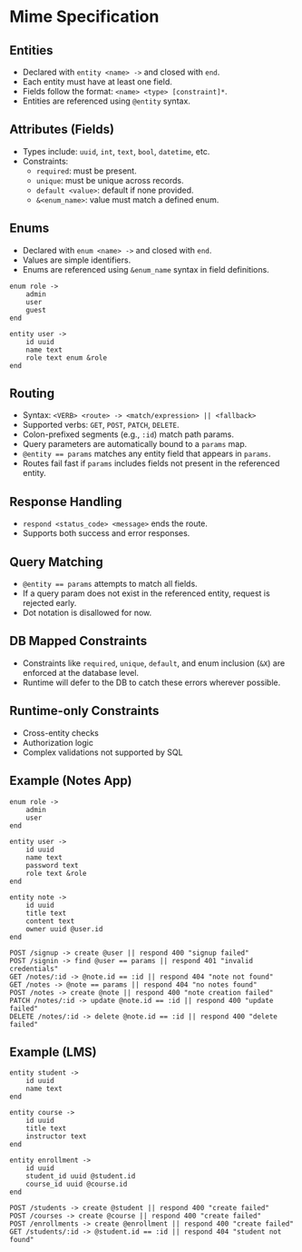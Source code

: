 # Mime Specification

## Entities

* Declared with `entity <name> ->` and closed with `end`.
* Each entity must have at least one field.
* Fields follow the format: `<name> <type> [constraint]*`.
* Entities are referenced using `@entity` syntax.

## Attributes (Fields)

* Types include: `uuid`, `int`, `text`, `bool`, `datetime`, etc.
* Constraints:
    * `required`: must be present.
    * `unique`: must be unique across records.
    * `default <value>`: default if none provided.
    * `&<enum_name>`: value must match a defined enum.

## Enums

* Declared with `enum <name> ->` and closed with `end`.
* Values are simple identifiers.
* Enums are referenced using `&enum_name` syntax in field definitions.

```mime
enum role ->
	admin
	user
	guest
end

entity user ->
	id uuid
	name text
	role text enum &role
end
```

## Routing

* Syntax: `<VERB> <route> -> <match/expression> || <fallback>`
* Supported verbs: `GET`, `POST`, `PATCH`, `DELETE`.
* Colon-prefixed segments (e.g., `:id`) match path params.
* Query parameters are automatically bound to a `params` map.
* `@entity == params` matches any entity field that appears in `params`.
* Routes fail fast if `params` includes fields not present in the referenced entity.

## Response Handling

* `respond <status_code> <message>` ends the route.
* Supports both success and error responses.

## Query Matching

* `@entity == params` attempts to match all fields.
* If a query param does not exist in the referenced entity, request is rejected early.
* Dot notation is disallowed for now.

## DB Mapped Constraints

* Constraints like `required`, `unique`, `default`, and enum inclusion (`&X`) are enforced at the database level.
* Runtime will defer to the DB to catch these errors wherever possible.

## Runtime-only Constraints

* Cross-entity checks
* Authorization logic
* Complex validations not supported by SQL

## Example (Notes App)

```mime
enum role ->
	admin
	user
end

entity user ->
	id uuid
	name text
	password text
	role text &role
end

entity note ->
	id uuid
	title text
	content text
	owner uuid @user.id
end

POST /signup -> create @user || respond 400 "signup failed"
POST /signin -> find @user == params || respond 401 "invalid credentials"
GET /notes/:id -> @note.id == :id || respond 404 "note not found"
GET /notes -> @note == params || respond 404 "no notes found"
POST /notes -> create @note || respond 400 "note creation failed"
PATCH /notes/:id -> update @note.id == :id || respond 400 "update failed"
DELETE /notes/:id -> delete @note.id == :id || respond 400 "delete failed"
```

## Example (LMS)

```mime
entity student ->
	id uuid
	name text
end

entity course ->
	id uuid
	title text
	instructor text
end

entity enrollment ->
	id uuid
	student_id uuid @student.id
	course_id uuid @course.id
end

POST /students -> create @student || respond 400 "create failed"
POST /courses -> create @course || respond 400 "create failed"
POST /enrollments -> create @enrollment || respond 400 "create failed"
GET /students/:id -> @student.id == :id || respond 404 "student not found"
```
